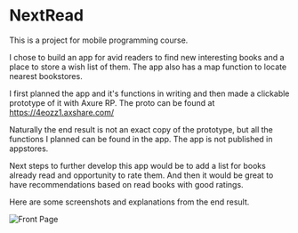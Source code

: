 # NextRead
This is a project for mobile programming course. 

I chose to build an app for avid readers to find new interesting books and a place to store a wish list of them. The app also has a map function to locate nearest bookstores. 

I first planned the app and it's functions in writing and then made a clickable prototype of it with Axure RP. The proto can be found at https://4eozz1.axshare.com/

Naturally the end result is not an exact copy of the prototype, but all the functions I planned can be found in the app. The app is not published in appstores.

Next steps to further develop this app would be to add a list for books already read and opportunity to rate them. And then it would be great to have recommendations based on read books with good ratings. 

Here are some screenshots and explanations from the end result. 

![Front Page](relative/path/to/UI-1.png)
